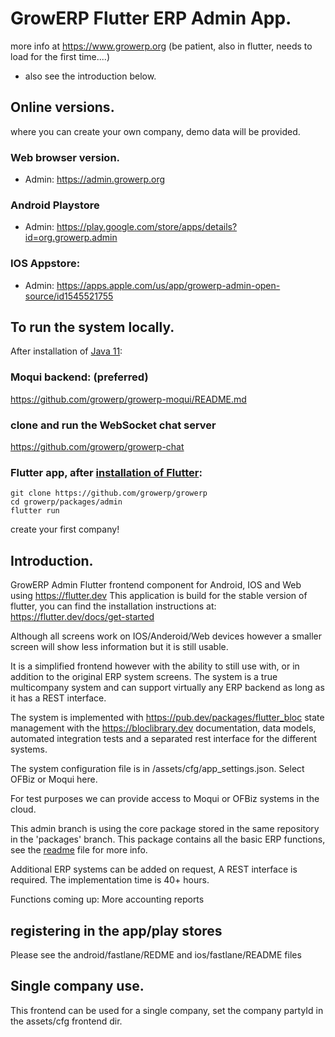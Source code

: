 # GrowERP Flutter ERP Admin App.

more info at https://www.growerp.org (be patient, also in flutter, needs to load for the first time....)

- also see the introduction below.

## Online versions.
where you can create your own company, demo data will be provided.
### Web browser version.
- Admin: https://admin.growerp.org

### Android Playstore
- Admin: https://play.google.com/store/apps/details?id=org.growerp.admin

### IOS Appstore:
- Admin: https://apps.apple.com/us/app/growerp-admin-open-source/id1545521755

## To run the system locally.
After installation of [Java 11](https://openjdk.java.net/install/):
  
### Moqui backend: (preferred)
  https://github.com/growerp/growerp-moqui/README.md

### clone and run the WebSocket chat server
  https://github.com/growerp/growerp-chat  

### Flutter app, after [installation of Flutter](https://flutter.dev/docs/get-started/install):
```
git clone https://github.com/growerp/growerp
cd growerp/packages/admin
flutter run
```
create your first company!

## Introduction.
GrowERP Admin Flutter frontend component for Android, IOS and Web using https://flutter.dev This application is build for the stable version of flutter, you can find the installation instructions at: https://flutter.dev/docs/get-started

Although all screens work on IOS/Anderoid/Web devices however a smaller screen will show less information but it is still usable.

It is a simplified frontend however with the ability to still use with, or in addition to the original ERP system screens.
The system is a true multicompany system and can support virtually any ERP backend as long as it has a REST interface.

The system is implemented with https://pub.dev/packages/flutter_bloc state management with the https://bloclibrary.dev documentation, data models, automated integration tests and a separated rest interface for the different systems. 

The system configuration file is in /assets/cfg/app_settings.json. Select OFBiz or Moqui here.

For test purposes we can provide access to Moqui or OFBiz systems in the cloud.

This admin branch is using the core package stored in the same repository in the 'packages' branch.
This package contains all the basic ERP functions, see the [readme](https://github.com/growerp/growerp/blob/packages/core/README.md) file for more info.

Additional ERP systems can be added on request, A REST interface is required.
The implementation time is 40+ hours.

Functions coming up:
More accounting reports

## registering in the app/play stores
Please see the android/fastlane/REDME and ios/fastlane/README files 

## Single company use.

This frontend can be used for a single company, set the company partyId in the assets/cfg frontend dir.
